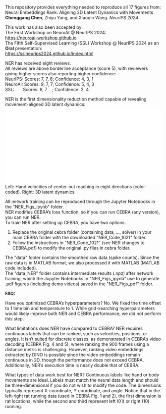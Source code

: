 This repository provides everything needed to reproduce all 17 figures from:\
Neural Embeddings Rank: Aligning 3D Latent Dynamics with Movements\
**Chenggang Chen**, Zhiyu Yang, and Xiaoqin Wang. *NeurIPS 2024*

This work has also been accepted by:\
The First Workshop on NeuroAI @ NeurIPS 2024:\
https://neuroai-workshop.github.io  
The Fifth Self-Supervised Learning (SSL) Workshop @ NeurIPS 2024 as an **Oral** presentation:\
https://sslneurips2024.github.io/index.html  

NER has received eight reviews.\
All reviews are above borderline acceptance (score 5), with reviewers giving higher scores also reporting higher confidence:\
NeurIPS: Scores: 7, 7, 6; Confidence: 4, 3, 1  
NeuroAI: Scores: 9, 7, 7; Confidence: 5, 4, 3  
SSL:&nbsp;&nbsp;&nbsp;&nbsp;&nbsp;&nbsp;&nbsp;Scores: 8, 7&nbsp;&nbsp;&nbsp;&nbsp;; Confidence: 2, 4

NER is the first dimensionality reduction method capable of revealing movement-aligned 3D latent dynamics:
![alt text](https://github.com/NeuroscienceAI/NER/blob/main/NER_Figs_pdf/demo_crop_compress.gif)\
Left: Hand velocities of center-out reaching in eight directions (color-coded).
Right: 3D latent dynamics

All network training can be reproduced through the Jupyter Notebooks in the "NER_Figs_ipynb" folder.\
NER modifies CEBRA’s loss function, so if you can run CEBRA (any version), you can run NER.\
To train NER after setting up CEBRA, you have two options:
1. Replace the original cebra folder (containing data, ..., solver) in your main CEBRA folder with the downloaded "NER_Code_1021" folder.
2. Follow the instructions in "NER_Code_1021" (see NER changes to CEBRA.pdf) to modify the original .py files in cebra folder.

The "data" folder contains the smoothed raw data (spike counts). Since the raw data is in MATLAB format, we also processed it with MATLAB (MATLAB code included).\
The "data_NER" folder contains intermediate results (.npz) after network training, which the Jupyter Notebooks in "NER_Figs_ipynb" use to generate .pdf figures (including demo videos) saved in the "NER_Figs_pdf" folder.

**FAQ:**

Have you optimized CEBRA’s hyperparameters? No. We fixed the time offset to 1 time bin and temperature to 1. While grid-searching hyperparameters would likely improve both NER and CEBRA performance, we did not perform this step.

What limitations does NER have compared to CEBRA? NER requires continuous labels that can be ranked, such as velocities, positions, or angles. It isn’t suited for discrete classes, as demonstrated in CEBRA’s video decoding (CEBRA Fig. 4 and 5), where ranking the 900 frames using a distance metric is challenging. However, ranking video embeddings extracted by DINO is possible since the video embeddings remain continuous in 2D, though the performance does not exceed CEBRA. Additionally, NER’s execution time is nearly double that of CEBRA.

What types of data work best for NER? Continuous labels like hand or body movements are ideal. Labels must match the neural data length and should be three-dimensional if you do not wish to modify the code. The dimensions typically represent X-coordinate, Y-coordinate, and angle. Notice that in the left-right rat running data (used in CEBRA Fig. 1 and 2), the first dimension is rat locations, while the second and third represent left (01) or right (10) running.
